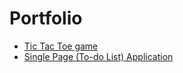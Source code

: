 # Portfolio

- [Tic Tac Toe game](https://null-js-drills.netlify.app/homework/08-events/)
- [Single Page (To-do List) Application](https://null-js-drills.netlify.app/projects/01-to-do-list/)
